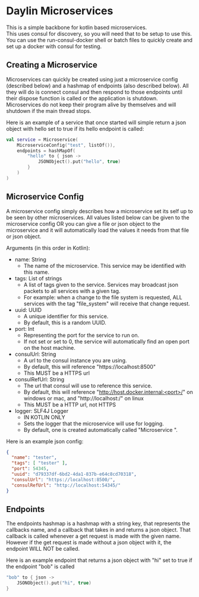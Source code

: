 # Daylin Microservices
This is a simple backbone for kotlin based microservices.  
This uses consul for discovery, so you will need that to be setup to use this.  
You can use the run-consul-docker shell or batch files to quickly create and set up a docker with consul for testing.

## Creating a Microservice
Microservices can quickly be created using just a microservice config (described below) and a hashmap of endpoints (also described below).  All they will do is connect consul and then respond to those endpoints until their dispose function is called or the application is shutdown.  Microservices do not keep their program alive by themselves and will shutdown if the main thread stops.

Here is an example of a service that once started will simple return a json object with hello set to true if its hello endpoint is called:
```kotlin
val service = Microservice(
    MicroserviceConfig("test", listOf()),
    endpoints = hashMapOf(
        "hello" to { json ->
            JSONObject().put("hello", true)
        }
    )
)
```

## Microservice Config
A microservice config simply describes how a microservice set its self up to be seen by other microservices.  All values listed below can be given to the microservice config OR you can give a file or json object to the microservice and it will automatically load the values it needs from that file or json object.

Arguments (in this order in Kotlin):
- name: String
  - The name of the microservice.  This service may be identified with this name.
- tags: List of strings
  - A list of tags given to the service.  Services may broadcast json packets to all services with a given tag.
  - For example: when a change to the file system is requested, ALL services with the tag "file_system" will receive that change request.
- uuid: UUID
  - A unique identifier for this service.
  - By default, this is a random UUID.
- port: Int
  - Representing the port for the service to run on.
  - If not set or set to 0, the service will automatically find an open port on the host machine.
- consulUrl: String
  - A url to the consul instance you are using.
  - By default, this will reference "https://localhost:8500"
  - This MUST be a HTTPS url
- consulRefUrl: String
  - The url that consul will use to reference this service.
  - By default, this will reference "http://host.docker.internal:<port>/" on windows or mac, and "http://localhost:<port>/" on linux
  - This MUST be a HTTP url, not HTTPS
- logger: SLF4J Logger
  - IN KOTLIN ONLY
  - Sets the logger that the microservice will use for logging.
  - By default, one is created automatically called "Microservice <name>".

Here is an example json config:
```json
{
  "name": "tester",
  "tags": [ "tester" ],
  "port": 54345,
  "uuid": "d79337df-6bd2-4da1-837b-e64c8cd70318",
  "consulUrl": "https://localhost:8500/",
  "consulRefUrl": "http://localhost:54345/"
}
```

## Endpoints
The endpoints hashmap is a hashmap with a string key, that represents the callbacks name, and a callback that takes in and returns a json object.  That callback is called whenever a get request is made with the given name.  However if the get request is made without a json object with it, the endpoint WILL NOT be called.

Here is an example endpoint that returns a json object with "hi" set to true if the endpoint "bob" is called
```kotlin
"bob" to { json ->
    JSONObject().put("hi", true)
}
```
